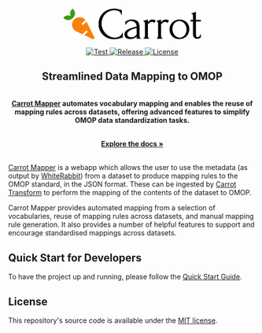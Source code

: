 <p align="center">
  <a href="https://carrot.ac.uk/" target="_blank">
  <picture>
    <source media="(prefers-color-scheme: dark)" srcset="/images/logo-dark.png">
    <img alt="Carrot Logo" src="/images/logo-primary.png" width="280"/>
  </picture>
  </a>
</p>

<p align="center">
<a href="https://github.com/Health-Informatics-UoN/Carrot-Mapper/actions/workflows/test.yml">
  <img src="https://github.com/Health-Informatics-UoN/Carrot-Mapper/actions/workflows/test.yml/badge.svg" alt="Test">
</a>
<a href="https://github.com/Health-Informatics-UoN/carrot-mapper/releases">
  <img src="https://img.shields.io/github/v/release/Health-Informatics-UoN/carrot-mapper" alt="Release">
</a>
<a href="https://opensource.org/license/mit">
  <img src="https://img.shields.io/badge/License-MIT-yellow.svg" alt="License">
</a>
</p>

<div align="center">
  <strong>
  <h2>Streamlined Data Mapping to OMOP</h2><br />
  <a href="https://carrot.ac.uk/">Carrot Mapper</a> automates vocabulary mapping and enables the reuse of mapping rules across datasets, offering advanced features to simplify OMOP data standardization tasks.<br />
  </strong>
</div>

<p align="center">
  <br />
  <a href="https://health-informatics-uon.github.io/carrot/mapper" rel="dofollow"><strong>Explore the docs »</strong></a>
  <br />

<br />

<a href="https://carrot.ac.uk/">Carrot Mapper</a> is a webapp which allows the user to use the metadata (as output by [WhiteRabbit](https://github.com/OHDSI/WhiteRabbit)) from a dataset to produce mapping rules to the OMOP standard, in the JSON format. These can be ingested by [Carrot Transform](https://github.com/Health-Informatics-UoN/carrot-transform) to perform the mapping of the contents of the dataset to OMOP.

Carrot Mapper provides automated mapping from a selection of vocabularies, reuse of mapping rules across datasets, and manual mapping rule generation. It also provides a number of helpful features to support and encourage standardised mappings across datasets.

## Quick Start for Developers

To have the project up and running, please follow the [Quick Start Guide](https://health-informatics-uon.github.io/carrot/mapper/dev_guide/quickstart).

## License

This repository's source code is available under the [MIT license](LICENSE).

